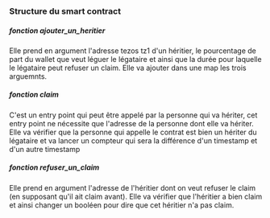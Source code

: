 ### Structure du smart contract



##### fonction ajouter_un_heritier

Elle prend en argument l'adresse tezos tz1 d'un héritier, le pourcentage de part du wallet que veut léguer le légataire et ainsi que la durée pour laquelle le légataire peut refuser un claim.
Elle va ajouter dans une map les trois arguemnts.



##### fonction claim

C'est un entry point qui peut être appelé par la personne qui va hériter, cet entry point ne nécessite que l'adresse de la personne dont elle va hériter.
Elle va vérifier que la personne qui appelle le contrat est bien un hériter du légataire et va lancer un compteur qui sera la différence d'un timestamp et d'un autre timestamp



##### fonction refuser_un_claim

Elle prend en argument l'adresse de l'héritier dont on veut refuser le claim (en supposant qu'il ait claim avant).
Elle va vérifier que l'héritier a bien claim et ainsi changer un booléen pour dire que cet héritier n'a pas claim.

